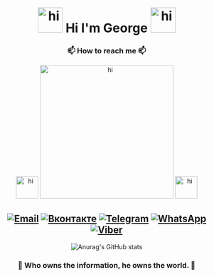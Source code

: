 <div align="center">
 
#  <img src="https://c.tenor.com/UgAnSKyr8DwAAAAi/cat-robot.gif" width="56px" alt="hi"/> Hi I'm George <img src="https://c.tenor.com/UgAnSKyr8DwAAAAi/cat-robot.gif" width="56px" alt="hi"/>

### 📫 How to reach me 📫
<img src="https://c.tenor.com/wuuWICoS8kMAAAAi/smartparcel-down-arrows.gif" width="50px" alt="hi"/></img>
<img src="https://c.tenor.com/AlUkiGkR2j8AAAAC/new-game-ahagon-umiko-programming.gif" width="300px" alt="hi"/></img>
<img src="https://c.tenor.com/wuuWICoS8kMAAAAi/smartparcel-down-arrows.gif" width="50px" alt="hi"/></img>

[![Email](https://img.shields.io/badge/-xitowzys-c0392b?style=for-the-badge&logo=gmail&logoColor=white)](mailto:xitowzys@gmail.com)
[![Вконтакте](https://img.shields.io/badge/-Вконтакте-blue?style=for-the-badge&logo=vk&logoColor=white&link=https://vk.com/xitowzys)](https://vk.com/xitowzys)
[![Telegram](https://img.shields.io/badge/-Telegram-26A5E4?style=for-the-badge&logo=Minutemailer&logoColor=white&link=https://tlgg.ru/xitowzys)](https://tlgg.ru/xitowzys)
[![WhatsApp](https://img.shields.io/badge/-WhatsApp-25D366?style=for-the-badge&logo=WhatsApp&logoColor=white&link=https://wapp.click/79041248533)](https://wapp.click/79041248533)
[![Viber](https://img.shields.io/badge/-Viber-7360F2?style=for-the-badge&logo=Viber&logoColor=white&link=https://viber.click/79041248533)](https://viber.click/79041248533)
---
![Anurag's GitHub stats](https://github-readme-stats.vercel.app/api?username=xitowzys&show_icons=true&theme=tokyonight)

### 🤫 Who owns the information, he owns the world. 🤫
</div>
